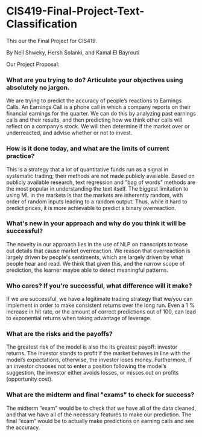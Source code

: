 # CIS419-Final-Project-Text-Classification



This our the Final Project for CIS419. 

By Neil Shweky, Hersh Solanki, and Kamal El Bayrouti

Our Project Proposal:


### What are you trying to do? Articulate your objectives using absolutely no jargon.    
We are trying to predict the accuracy of people’s reactions to Earnings Calls. An Earnings Call is a phone call in which a company reports on their financial earnings for the quarter. We can do this by analyzing past earnings calls and their results, and then predicting how we think other calls will reflect on a company’s stock. We will then determine if the market over or underreacted, and advise whether or not to invest.


### How is it done today, and what are the limits of current practice?
This is a strategy that a lot of quantitative funds run as a signal in systematic trading; their methods are not made publicly available. Based on publicly available research, text regression and "bag of words" methods are the most popular in understanding the text itself. The biggest limitation to using ML in the markets is that the markets are inherently random, with order of random inputs leading to a random output. Thus, while it hard to predict prices, it is more achievable to predict a binary overreaction.


### What's new in your approach and why do you think it will be successful?
The novelty in our approach lies in the use of NLP on transcripts to tease out details that cause market overreaction. We reason that overreaction is largely driven by people's sentiments, which are largely driven by what people hear and read. We think that given this, and the narrow scope of prediction, the learner maybe able to detect meaningful patterns.


### Who cares? If you're successful, what difference will it make?
If we are successful, we have a legitimate trading strategy that we/you can implement in order to make consistent returns over the long run. Even a 1 \% increase in hit rate, or the amount of correct predictions out of 100, can lead to exponential returns when taking advantage of leverage.


### What are the risks and the payoffs? 
The greatest risk of the model is also the its greatest payoff: investor returns. The investor stands to profit if the market behaves in line with the model’s expectations, otherwise, the investor loses money. Furthermore, if an investor chooses not to enter a position following the model’s suggestion, the investor either avoids losses, or misses out on profits (opportunity cost).


### What are the midterm and final "exams" to check for success?
The midterm “exam” would be to check that we have all of the data cleaned, and that we have all of the necessary features to make our prediction. The final “exam” would be to actually make predictions on earning calls and see the accuracy. 